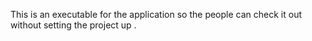 This is an executable for the application so the people can check it out without setting the project up .
